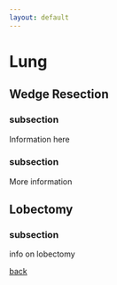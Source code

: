 ```yaml
---
layout: default
---
```


# Lung

## Wedge Resection

### subsection

Information here

### subsection

More information

## Lobectomy

### subsection

info on lobectomy

[back](./../)
